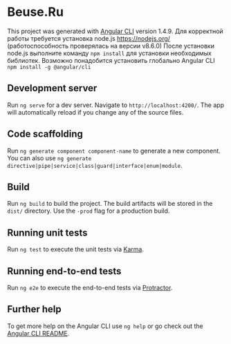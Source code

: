 # Beuse.Ru

This project was generated with [Angular CLI](https://github.com/angular/angular-cli) version 1.4.9.
Для корректной работы требуется установка node.js https://nodejs.org/ (работоспособность проверялась на версии v8.6.0)
После установки node.js выполните команду `npm install` для установки необходимых библиотек. 
Возможно понадобится установить глобально Angular CLI `npm install -g @angular/cli`

## Development server

Run `ng serve` for a dev server. Navigate to `http://localhost:4200/`. The app will automatically reload if you change any of the source files.

## Code scaffolding

Run `ng generate component component-name` to generate a new component. You can also use `ng generate directive|pipe|service|class|guard|interface|enum|module`.

## Build

Run `ng build` to build the project. The build artifacts will be stored in the `dist/` directory. Use the `-prod` flag for a production build.

## Running unit tests

Run `ng test` to execute the unit tests via [Karma](https://karma-runner.github.io).

## Running end-to-end tests

Run `ng e2e` to execute the end-to-end tests via [Protractor](http://www.protractortest.org/).

## Further help

To get more help on the Angular CLI use `ng help` or go check out the [Angular CLI README](https://github.com/angular/angular-cli/blob/master/README.md).
